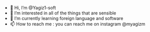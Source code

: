 - 👋 Hi, I’m @Yagiz1-soft
- 👀 I’m interested in all of the things that are sensible
- 🌱 I’m currently learning foreign language and software
- 📫 How to reach me : you can reach me on instagram @myagizm
<!---
Yagiz1-soft/Yagiz1-soft is a ✨ special ✨ repository because its `README.md` (this file) appears on your GitHub profile.
You can click the Preview link to take a look at your changes.
--->

